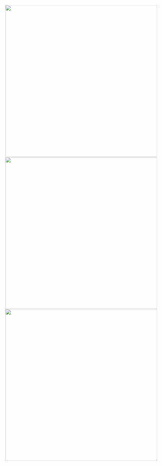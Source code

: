 <img src="https://user-images.githubusercontent.com/33335391/144514285-5706dfe5-befd-4654-ba8c-e3a3844f7bec.png" height="500"/>

<img src="https://user-images.githubusercontent.com/33335391/144514302-c5537af9-5291-453a-8282-041e18bd939e.png" height="500"/>

<img src="https://user-images.githubusercontent.com/33335391/144514314-9dbaeb12-7d78-400a-895c-1ef502a185c3.png" height="500"/>
